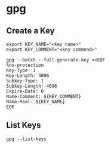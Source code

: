 # gpg

## Create a Key

```shell
export KEY_NAME="<key name>"
export KEY_COMMENT="<key commend>"

gpg --batch --full-generate-key <<EOF
%no-protection
Key-Type: 1
Key-Length: 4096
Subkey-Type: 1
Subkey-Length: 4096
Expire-Date: 0
Name-Comment: ${KEY_COMMENT}
Name-Real: ${KEY_NAME}
EOF
```

## List Keys

```shell
gpg --list-keys
```

